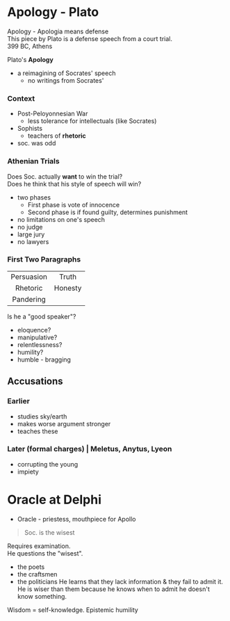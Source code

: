 # Apology - Plato

Apology - Apologia means defense  
This piece by Plato is a defense speech from a court trial.  
399 BC, Athens

Plato's **Apology**
- a reimagining of Socrates' speech
  - no writings from Socrates'

### Context
- Post-Peloyonnesian War
  - less tolerance for intellectuals (like Socrates)
- Sophists
  - teachers of **rhetoric**
- soc. was odd

### Athenian Trials
Does Soc. actually **want** to win the trial?  
Does he think that his style of speech will win?  
- two phases
  - First phase is vote of innocence
  - Second phase is if found guilty, determines punishment
- no limitations on one's speech
- no judge
- large jury
- no lawyers 

### First Two Paragraphs
|||
|:---:|:---:|
|Persuasion|Truth|
|Rhetoric|Honesty|
|Pandering||

Is he a "good speaker"?
- eloquence?
- manipulative?
- relentlessness?
- humility?
- humble - bragging

## Accusations
### Earlier
- studies sky/earth
- makes worse argument stronger
- teaches these

### Later (formal charges) | Meletus, Anytus, Lyeon
- corrupting the young
- impiety

# Oracle at Delphi
- Oracle - priestess, mouthpiece for Apollo
>Soc. is the wisest  

Requires examination.  
He questions the "wisest".
- the poets
- the craftsmen
- the politicians
He learns that they lack information & they fail to admit it.  
He is wiser than them because he knows when to admit he doesn't know something.  

Wisdom = self-knowledge. Epistemic humility
